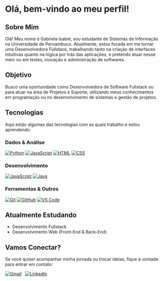 # Olá, bem-vindo ao meu perfil!

## Sobre Mim

Olá! Meu nome é Gabriela Isabel, sou estudante de Sistemas de Informação na Universidade de Pernambuco. Atualmente, estou focada em me tornar uma Desenvolvedora Fullstack, trabalhando tanto na criação de interfaces intuitivas quanto na lógica por trás das aplicações, e pretendo atuar nesse meio ou em testes, inovação e administração de softwares.

## Objetivo

Busco uma oportunidade como Desenvolvedora de Software Fullstack ou para atuar na área de Projetos e Suporte, utilizando meus conhecimentos em programação ou no desenvolvimento de sistemas e gestão de projetos.

## Tecnologias

Aqui estão algumas das tecnologias com as quais trabalho e estou aprendendo:

### Dados & Análise  
[![Python](https://skillicons.dev/icons?i=python)](https://skillicons.dev)  [![JavaScript](https://skillicons.dev/icons?i=js)](https://skillicons.dev)  [![HTML](https://skillicons.dev/icons?i=html)](https://skillicons.dev) [![CSS](https://skillicons.dev/icons?i=css)](https://skillicons.dev) 
### Desenvolvimento  
[![JavaScript](https://skillicons.dev/icons?i=js)](https://skillicons.dev)  [![Java](https://skillicons.dev/icons?i=java)](https://skillicons.dev) 

### Ferramentas & Outros  
[![Git](https://skillicons.dev/icons?i=git)](https://skillicons.dev)  [![GitHub](https://skillicons.dev/icons?i=github)](https://skillicons.dev)  [![VS Code](https://skillicons.dev/icons?i=vscode)](https://skillicons.dev)


## Atualmente Estudando
- Desenvolvimento Fullstack  
- Desenvolvimento Web (Front-End & Back-End)  

## Vamos Conectar?  
Se você quiser acompanhar minha jornada ou trocar ideias, fique à vontade para entrar em contato:

[![Gmail](https://skillicons.dev/icons?i=gmail)](mailto:gabriela.isabel@gmail.com) &nbsp; 
[![LinkedIn](https://skillicons.dev/icons?i=linkedin)](https://linkedin.com/in/gabriela-isabel-95b30524b)
